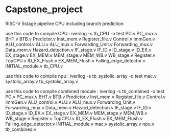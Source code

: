 # Capstone_project
RISC-V 5stage pipeline CPU including branch prediction

use this code to compile CPU : 
iverilog -s tb_CPU -o test PC.v PC_mux.v BHT.v BTB.v Predictor.v Inst_mem.v Register_file.v Control.v ImmGen.v ALU_control.v ALU.v ALU_mux.v Forwarding_Unit.v Forwarding_mux.v Data_mem.v Hazard_detection.v IF_stage.v IF_ID.v ID_stage.v ID_EX.v EX_stage.v EX_MEM.v MEM_stage.v MEM_WB.v WB_stage.v Register.v TopCPU.v ID_EX_Flush.v EX_MEM_Flush.v Falling_edge_detector.v INITIAL_module.v tb_CPU.v


use this code to compile npu :
iverilog -s tb_systolic_array -o test mac.v systolic_array.v tb_systolic_array.v

use this code to compile combined module :
iverilog -s tb_combined -o test PC.v PC_mux.v BHT.v BTB.v Predictor.v Inst_mem.v Register_file.v Control.v ImmGen.v ALU_control.v ALU.v ALU_mux.v Forwarding_Unit.v Forwarding_mux.v Data_mem.v Hazard_detection.v IF_stage.v IF_ID.v ID_stage.v ID_EX.v EX_stage.v EX_MEM.v MEM_stage.v MEM_WB.v WB_stage.v Register.v TopCPU.v ID_EX_Flush.v EX_MEM_Flush.v Falling_edge_detector.v INITIAL_module.v mac.v systolic_array.v npu.v tb_combined.v